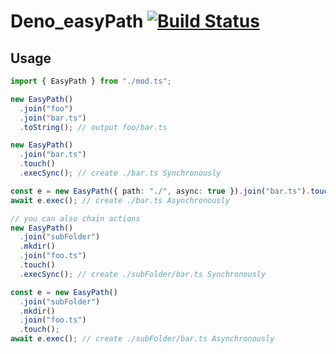 # Deno_easyPath [![Build Status](https://travis-ci.org/zekth/deno_easypath.svg?branch=master)](https://travis-ci.org/zekth/deno_easypath)

## Usage

```ts
import { EasyPath } from "./mod.ts";

new EasyPath()
  .join("foo")
  .join("bar.ts")
  .toString(); // output foo/bar.ts

new EasyPath()
  .join("bar.ts")
  .touch()
  .execSync(); // create ./bar.ts Synchronously

const e = new EasyPath({ path: "./", async: true }).join("bar.ts").touch();
await e.exec(); // create ./bar.ts Asynchronously

// you can also chain actions
new EasyPath()
  .join("subFolder")
  .mkdir()
  .join("foo.ts")
  .touch()
  .execSync(); // create ./subFolder/bar.ts Synchronously

const e = new EasyPath()
  .join("subFolder")
  .mkdir()
  .join("foo.ts")
  .touch();
await e.exec(); // create ./subFolder/bar.ts Asynchronously
```

